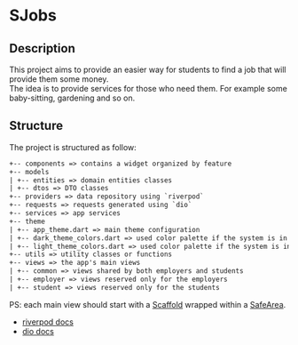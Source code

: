 # SJobs

## Description

This project aims to provide an easier way for students to find a
job that will provide them some money. \
The idea is to provide services for those who need them. For example some baby-sitting, gardening and so on.

## Structure

The project is structured as follow:

```latex
+-- components => contains a widget organized by feature
+-- models
| +-- entities => domain entities classes
| +-- dtos => DTO classes
+-- providers => data repository using `riverpod`
+-- requests => requests generated using `dio`
+-- services => app services
+-- theme
| +-- app_theme.dart => main theme configuration
| +-- dark_theme_colors.dart => used color palette if the system is in dark mode
| +-- light_theme_colors.dart => used color palette if the system is in light mode
+-- utils => utility classes or functions
+-- views => the app's main views
| +-- common => views shared by both employers and students
| +-- employer => views reserved only for the employers
| +-- student => views reserved only for the students
```

PS: each main view should start with a [Scaffold](https://api.flutter.dev/flutter/material/Scaffold-class.html) wrapped within a [SafeArea](https://api.flutter.dev/flutter/widgets/SafeArea-class.html).

- [riverpod docs](https://riverpod.dev/fr/)
- [dio docs](https://pub.dev/packages/dio)
